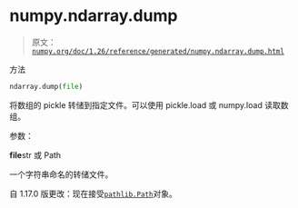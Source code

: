 # numpy.ndarray.dump

> 原文：[`numpy.org/doc/1.26/reference/generated/numpy.ndarray.dump.html`](https://numpy.org/doc/1.26/reference/generated/numpy.ndarray.dump.html)

方法

```py
ndarray.dump(file)
```

将数组的 pickle 转储到指定文件。可以使用 pickle.load 或 numpy.load 读取数组。

参数：

**file**str 或 Path

一个字符串命名的转储文件。

自 1.17.0 版更改：现在接受[`pathlib.Path`](https://docs.python.org/3/library/pathlib.html#pathlib.Path "(在 Python v3.11 中)")对象。
